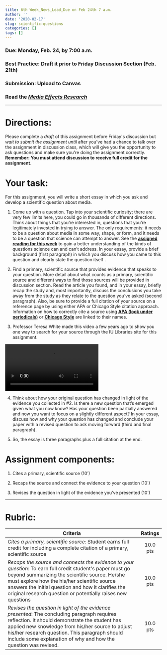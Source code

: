 ```yaml
---
title: 6th Week_News_Lead_Due on Feb 24th 7 a.m.
author: ''
date: '2020-02-17'
slug: scientific-questions
categories: []
tags: []
---
```


### Due: **Monday, Feb. 24, by 7:00 a.m.**
### Best Practice: Draft it prior to Friday Discussion Section (Feb. 21th)
### Submission: Upload to Canvas

### Read the [*Media Effects Research*](/files/6-week/sparks_2013.pdf/)

---

# Directions:

Please complete a _draft_ of this assignment before Friday's discussion but _wait to submit the assignment until_ after you've had a chance to talk over the assignment in discussion class, which will give you the opportunity to ask questions and make sure you're doing the assignment correctly. **Remember: You must attend discussion to receive full credit for the assignment**. 

# Your task:

For this assignment, you will write a short essay in which you ask and develop a scientific question about media.

1. Come up with a question. Tap into your scientific curiosity; there are very few limits here, you could go in thousands of different directions. Think about things that you’re interested in, questions that you’re legitimately invested in trying to answer. The only requirements: it needs to be a question about media in some way, shape, or form, and it needs to be a question that science can attempt to answer. See the [**assigned reading for this week**](/files/6-week/sparks_2013.pdf/) to gain a better understanding of the kinds of questions science can and can’t address. In your essay, provide a brief background (first paragraph) in which you discuss how you came to this question and clearly state the question itself .

2. Find a primary, scientific source that provides evidence that speaks to your question. More detail about what counts as a primary, scientific source and different ways to find those sources will be provided in discussion section. Read the article you found, and in your essay, briefly recap the study and, most importantly, discuss the conclusions you take away from the study as they relate to the question you’ve asked (second paragraph).  Also, be sure to provide a full citation of your source on a reference page by using either APA or Chicago Style citation approach. Information on how to correctly cite a source using [**APA (look under periodicals)**](/files/6-week/apa.pdf) or [**Chicago Style**](/files/6-week/chicago.pdf) are linked to their names.                                

3. Professor Teresa White made this video a few years ago to show you one way to search for your source through the IU Libraries site for this assignment.

<video controls src="/files/6-week/Teresa_White.mp4/"></video>

4. Think about how your original question has changed in light of the evidence you collected in #2. Is there a new question that’s emerged given what you now know?  Has your question been partially answered and now you want to focus on a slightly different aspect?  In your essay, discuss how and why your question has changed and conclude your paper with a revised question to ask moving forward (third and final paragraph).   

5. So, the essay is three paragraphs plus a full citation at the end.

# Assignment components:

1. Cites a primary, scientific source (10')

2. Recaps the source and connect the evidence to your question (10')

3. Revises the question in light of the evidence you’ve presented (10')

---
# Rubric:


| Criteria      | Ratings           | 
| ------------- |:-------------:| 
| _Cites a primary, scientific source_: Student earns full credit for including a complete citation of a primary, scientific source | 10.0 pts |
| _Recaps the source and connects the evidence to your question_: To earn full credit student's paper must go beyond summarizing the scientific source. He/she must explore how the his/her scientific source answers the initial question and how it clarifies the original research question or potentially raises new questions  |   10.0 pts |
| _Revises the question in light of the evidence presented_: The concluding paragraph requires reflection. It should demonstrate the student has applied new knowledge from his/her source to adjust his/her research question. This paragraph should include some explanation of why and how the question was revised.   |   10.0 pts |

